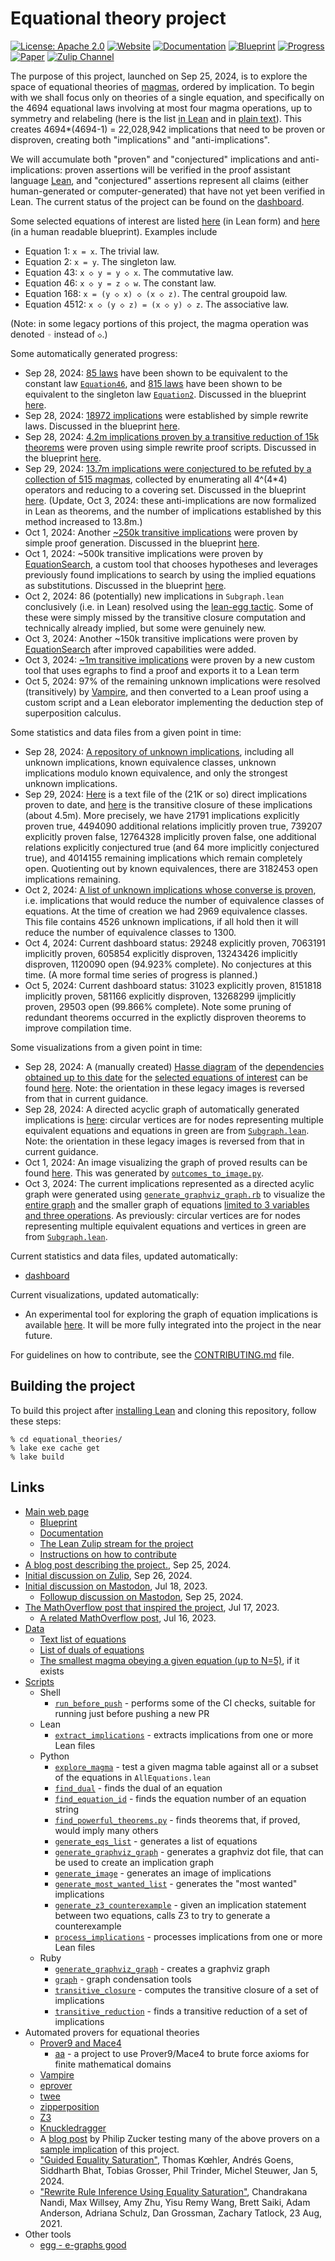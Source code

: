 # Equational theory project

[![License: Apache 2.0](https://img.shields.io/badge/License-Apache_2.0-lightblue.svg)](https://opensource.org/licenses/Apache-2.0)
[![Website](https://img.shields.io/badge/Website-Ready-green)](https://teorth.github.io/equational_theories/)
[![Documentation](https://img.shields.io/badge/Documentation-Passing-green)](https://teorth.github.io/equational_theories/docs/)
[![Blueprint](https://img.shields.io/badge/Blueprint-WIP-blue)](https://teorth.github.io/equational_theories/blueprint/)
[![Progress](https://teorth.github.io/equational_theories/dashboard/progress_badge.svg)](https://teorth.github.io/equational_theories/dashboard/)
[![Paper](https://img.shields.io/badge/Paper-WIP-blue)](https://teorth.github.io/equational_theories/blueprint.pdf)
[![Zulip Channel](https://img.shields.io/badge/Zulip_Channel-Join-blue)](https://leanprover.zulipchat.com/#narrow/stream/458659-Equational)

The purpose of this project, launched on Sep 25, 2024, is to explore the space of equational theories of [magmas](https://en.wikipedia.org/wiki/Magma_(algebra)), ordered by implication. To begin with we shall focus only on theories of a single equation, and specifically on the 4694 equational laws
involving at most four magma operations, up to symmetry and relabeling (here is the list [in Lean](equational_theories/AllEquations.lean) and in [plain text](https://github.com/teorth/equational_theories/blob/main/data/equations.txt)).  This creates 4694*(4694-1) = 22,028,942 implications that need to be proven or disproven, creating both "implications" and "anti-implications".

We will accumulate both "proven" and "conjectured" implications and anti-implications: proven assertions will be verified in the proof assistant language [Lean](https://www.lean-lang.org/), and "conjectured" assertions represent all claims (either human-generated or computer-generated) that have not yet been verified in Lean.  The current status of the project can be found on the [dashboard](https://teorth.github.io/equational_theories/dashboard/).

Some selected equations of interest are listed [here](equational_theories/Equations.lean) (in Lean form) and [here](https://teorth.github.io/equational_theories/blueprint/subgraph-eq.html) (in a human readable blueprint).  Examples include
- Equation 1: `x = x`.  The trivial law.
- Equation 2: `x = y`.  The singleton law.
- Equation 43: `x ◇ y = y ◇ x`.  The commutative law.
- Equation 46: `x ◇ y = z ◇ w`.  The constant law.
- Equation 168: `x = (y ◇ x) ◇ (x ◇ z)`.  The central groupoid law.
- Equation 4512: `x ◇ (y ◇ z) = (x ◇ y) ◇ z`.  The associative law.

(Note: in some legacy portions of this project, the magma operation was denoted `◦︎` instead of `◇`.)

Some automatically generated progress:
- Sep 28, 2024: [85 laws](equational_theories/Generated/Constant.lean) have been shown to be equivalent to the constant law [`Equation46`](https://teorth.github.io/equational_theories/blueprint/subgraph-eq.html#eq46), and [815 laws](equational_theories/Generated/Singleton.lean) have been shown to be equivalent to the singleton law [`Equation2`](https://teorth.github.io/equational_theories/blueprint/subgraph-eq.html#eq2).  Discussed in the blueprint [here](https://teorth.github.io/equational_theories/blueprint/sect0005.html).
- Sep 28, 2024: [18972 implications](equational_theories/Generated/SimpleRewrites/theorems) were established by simple rewrite laws.  Discussed in the blueprint [here](https://teorth.github.io/equational_theories/blueprint/sect0006.html).
- Sep 28, 2024: [4.2m implications proven by a transitive reduction of 15k theorems](equational_theories/Generated/TrivialBruteforce) were proven using simple rewrite proof scripts.  Discussed in the blueprint [here](https://teorth.github.io/equational_theories/blueprint/sect0007.html).
- Sep 29, 2024: [13.7m implications were conjectured to be refuted by a collection of 515 magmas](equational_theories/Generated/All4x4Tables), collected by enumerating all 4^(4*4) operators and reducing to a covering set. Discussed in the blueprint [here](https://teorth.github.io/equational_theories/blueprint/sect0008.html).  (Update, Oct 3, 2024: these anti-implications are now formalized in Lean as theorems, and the number of implications established by this method increased to 13.8m.)
- Oct 1, 2024: Another [~250k transitive implications](equational_theories/Generated/TrivialBruteforce) were proven by simple proof generation. Discussed in the blueprint [here](https://teorth.github.io/equational_theories/blueprint/sect0007.html).
- Oct 1, 2024: ~500k transitive implications were proven by [EquationSearch](equational_theories/Generated/EquationSearch), a custom tool that chooses hypotheses and leverages previously found implications to search by using the implied equations as substitutions.  Discussed in the blueprint [here](https://teorth.github.io/equational_theories/blueprint/sect0009.html).
- Oct 2, 2024: 86 (potentially) new implications in `Subgraph.lean` conclusively (i.e. in Lean) resolved using the [lean-egg tactic](https://github.com/marcusrossel/lean-egg). Some of these were simply missed by the transitive closure computation and technically already implied, but some were genuinely new.
- Oct 3, 2024: Another ~150k transitive implications were proven by [EquationSearch](equational_theories/Generated/EquationSearch) after improved capabilities were added.
- Oct 3, 2024: [~1m transitive implications](equational_theories/Generated/MagmaEgg) were proven by a new custom tool that uses egraphs to find a proof and exports it to a Lean term
- Oct 5, 2024: 97% of the remaining unknown implications were resolved (transitively) by [Vampire](https://en.wikipedia.org/wiki/Vampire_(theorem_prover)), and then converted to a Lean proof using a custom script and a Lean eleborator implementing the deduction step of superposition calculus.

Some statistics and data files from a given point in time:
- Sep 28, 2024: [A repository of unknown implications](https://github.com/amirlb/equational_theories/tree/unknown-implications), including all unknown implications, known equivalence classes, unknown implications modulo known equivalence, and only the strongest unknown implications.
- Sep 29, 2024: [Here](https://leanprover.zulipchat.com/user_uploads/3121/7ImuNeVLCa_gIsS8bHYIsokB/direct.tar.xz) is a text file of the (21K or so) direct implications proven to date, and [here](https://leanprover.zulipchat.com/user_uploads/3121/wnbVe2BZ1gamFjlMYFE7sIs9/closure.tar.xz) is the transitive closure of these implications (about 4.5m). More precisely, we have 21791 implications explicitly proven true, 4494090 additional relations implicitly proven true, 739207 explicitly proven false, 12764328 implicitly proven false, one additional relations explicitly conjectured true (and 64 more implicitly conjectured true), and 4014155 remaining implications which remain completely open.  Quotienting out by known equivalences, there are 3182453 open implications remaining.
- Oct 2, 2024: [A list of unknown implications whose converse is proven](https://github.com/amirlb/equational_theories/blob/extract_implications_equivalence_creators_data/scripts/equivalence_creators.json), i.e. implications that would reduce the number of equivalence classes of equations. At the time of creation we had 2969 equivalence classes. This file contains 4526 unknown implications, if all hold then it will reduce the number of equivalence classes to 1300.
- Oct 4, 2024: Current dashboard status: 29248 explicitly proven, 7063191 implicitly proven, 605854 explicitly disproven, 13243426 implicitly disproven, 1120090 open (94.923% complete).  No conjectures at this time.  (A more formal time series of progress is planned.)
- Oct 5, 2024: Current dashboard status: 31023 explicitly proven, 8151818 implicitly proven, 581166 explicitly disproven, 13268299 ijmplicitly proven, 29503 open (99.866% complete).  Note some pruning of redundant theorems occurred in the explictly disproven theorems to improve compilation time.

Some visualizations from a given point in time:
- Sep 28, 2024: A (manually created) [Hasse diagram](https://en.wikipedia.org/wiki/Hasse_diagram) of the [dependencies obtained up to this date](equational_theories/Subgraph.lean) for the [selected equations of interest](equational_theories/Equations.lean) can be found [here](images/implications.png).  Note: the orientation in these legacy images is reversed from that in current guidance.
- Sep 28, 2024: A directed acyclic graph of automatically generated implications is [here](images/implications_092824.svg?raw=true): circular vertices are for nodes representing multiple equivalent equations and equations in green are from [`Subgraph.lean`](equational_theories/Subgraph.lean). Note: the orientation in these legacy images is reversed from that in current guidance.
- Oct 1, 2024: An image visualizing the graph of proved results can be found [here](images/outcomes_20241001.png). This was generated by [`outcomes_to_image.py`](scripts/outcomes_to_image.py).
- Oct 3, 2024: The current implications represented as a directed acylic graph were generated using [`generate_graphviz_graph.rb`](scripts/generate_graphviz_graph.rb) to visualize the [entire graph](images/implications_100324.svg?raw=true) and the smaller graph of equations [limited to 3 variables and three operations](images/implications_100324_var3_op3.svg?raw=true). As previously: circular vertices are for nodes representing multiple equivalent equations and vertices in green are from [`Subgraph.lean`](equational_theories/Subgraph.lean).

Current statistics and data files, updated automatically:
- [dashboard](https://teorth.github.io/equational_theories/dashboard/)

Current visualizations, updated automatically:
- An experimental tool for exploring the graph of equation implications is available [here](https://nicholas.carlini.com/tmp/view.html).  It will be more fully integrated into the project in the near future.

For guidelines on how to contribute, see the [CONTRIBUTING.md](CONTRIBUTING.md) file.

## Building the project

To build this project after [installing Lean](https://www.lean-lang.org/lean-get-started) and cloning this repository, follow these steps:

```
% cd equational_theories/
% lake exe cache get
% lake build
```

## Links

- [Main web page](https://teorth.github.io/equational_theories/)
    - [Blueprint](https://teorth.github.io/equational_theories/blueprint/)
    - [Documentation](https://teorth.github.io/equational_theories/docs/)
    - [The Lean Zulip stream for the project](https://leanprover.zulipchat.com/#narrow/stream/458659-Equational/)
    - [Instructions on how to contribute](CONTRIBUTING.md)
- [A blog post describing the project.](https://terrytao.wordpress.com/2024/09/25/a-pilot-project-in-universal-algebra-to-explore-new-ways-to-collaborate-and-use-machine-assistance/), Sep 25, 2024.
- [Initial discussion on Zulip](https://leanprover.zulipchat.com/#narrow/stream/113488-general/topic/Proposing.20a.20universal.20algebra.20exploration.20using.20Lean), Sep 26, 2024.
- [Initial discussion on Mastodon](https://mathstodon.xyz/@tao/110736805384878353), Jul 18, 2023.
    - [Followup discussion on Mastodon](https://mathstodon.xyz/deck/@tao/113201989529992957), Sep 25, 2024.
- [The MathOverflow post that inspired the project](https://mathoverflow.net/questions/450930/is-there-an-identity-between-the-associative-identity-and-the-constant-identity), Jul 17, 2023.
    - [A related MathOverflow post](https://mathoverflow.net/questions/450890/is-there-an-identity-between-the-commutative-identity-and-the-constant-identity), Jul 16, 2023.
- [Data](data)
    - [Text list of equations](data/equations.txt)
    - [List of duals of equations](data/dual_equations.md)
    - [The smallest magma obeying a given equation (up to N=5)](data/smallest_magma.txt), if it exists
- [Scripts](scripts)
    - Shell
        - [`run_before_push`](scripts/run_before_push.sh) - performs some of the CI checks, suitable for running just before pushing a new PR
    - Lean
        - [`extract_implications`](scripts/extract_implications.lean) - extracts implications from one or more Lean files
    - Python
        - [`explore_magma`](scripts/explore_magma.py) - test a given magma table against all or a subset of the equations in `AllEquations.lean`
        - [`find_dual`](scripts/find_dual.py) - finds the dual of an equation
        - [`find_equation_id`](scripts/find_equation_id.py) - finds the equation number of an equation string
        - [`find_powerful_theorems.py`](scripts/find_powerful_theorems.py) - finds theorems that, if proved, would imply many others
        - [`generate_eqs_list`](scripts/generate_eqs_list.py) - generates a list of equations
        - [`generate_graphviz_graph`](scripts/generate_graphviz_graph.rb) - generates a graphviz dot file, that can be used to create an implication graph
        - [`generate_image`](scripts/generate_image.py) - generates an image of implications
        - [`generate_most_wanted_list`](scripts/generate_most_wanted_list.py) - generates the "most wanted" implications
        - [`generate_z3_counterexample`](scripts/generate_z3_counterexample.py) - given an implication statement between two equations, calls Z3 to try to generate a counterexample
        - [`process_implications`](scripts/process_implications.py) - processes implications from one or more Lean files
    - Ruby
        - [`generate_graphviz_graph`](scripts/generate_graphviz_graph.rb) - creates a graphviz graph
        - [`graph`](scripts/graph.rb) - graph condensation tools
        - [`transitive_closure`](scripts/transitive_closure.rb) - computes the transitive closure of a set of implications
        - [`transitive_reduction`](scripts/transitive_reduction.rb) - finds a transitive reduction of a set of implications
- Automated provers for equational theories
    - [Prover9 and Mace4](https://www.cs.unm.edu/~mccune/prover9/)
        - [aa](https://github.com/gsfk/aa) - a project to use Prover9/Mace4 to brute force axioms for finite mathematical domains
    - [Vampire](https://en.wikipedia.org/wiki/Vampire_(theorem_prover))
    - [eprover](https://github.com/eprover/eprover)
    - [twee](https://nick8325.github.io/twee/)
    - [zipperposition](https://github.com/sneeuwballen/zipperposition)
    - [Z3](https://microsoft.github.io/z3guide/docs/logic/intro/)
    - [Knuckledragger](https://github.com/philzook58/knuckledragger)
    - A [blog post](https://www.philipzucker.com/tao_algebra/) by Philip Zucker testing many of the above provers on a [sample implication](https://teorth.github.io/equational_theories/blueprint/sect0003.html#387_implies_43) of this project.
    - ["Guided Equality Saturation"](https://dl.acm.org/doi/10.1145/3632900), Thomas Kœhler, Andrés Goens, Siddharth Bhat, Tobias Grosser, Phil Trinder, Michel Steuwer, Jan 5, 2024.
    - ["Rewrite Rule Inference Using Equality Saturation"](https://arxiv.org/abs/2108.10436), Chandrakana Nandi, Max Willsey, Amy Zhu, Yisu Remy Wang, Brett Saiki, Adam Anderson, Adriana Schulz, Dan Grossman, Zachary Tatlock, 23 Aug, 2021.
- Other tools
    - [egg - e-graphs good](https://egraphs-good.github.io/)
